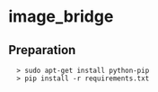 # image_bridge

## Preparation

```
  > sudo apt-get install python-pip
  > pip install -r requirements.txt
```
